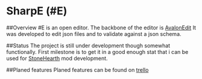 # SharpE (#E)

##Overview
 #E is an open editor. The backbone of the editor is  [AvalonEdit](http://avalonedit.net/) 
It was developed to edit json files and to validate against a json schema.

##Status
The project is still under development though somewhat functionally.
First milestone is to get it in a good enough stat that i can be 
used for [StoneHearth](http://stonehearth.net) mod development.

##Planed features
Planed features can be found on [trello](https://trello.com/b/Dpol0wqT/planed-features)

